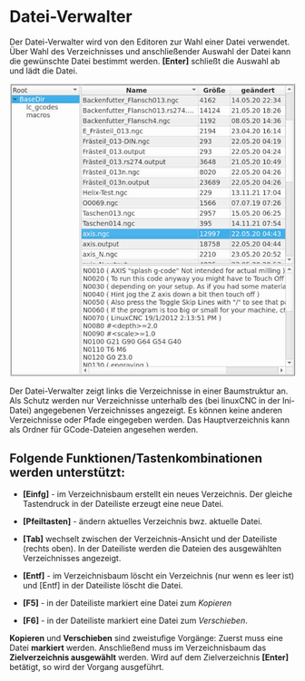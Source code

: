 # Datei-Verwalter

Der Datei-Verwalter wird von den Editoren zur Wahl einer Datei verwendet. Über Wahl des Verzeichnisses und anschließender Auswahl der Datei kann die gewünschte Datei bestimmt werden. **[Enter]** schließt die Auswahl ab und lädt die Datei.

![Datei-Verwalter](images/FileManager.jpg)

Der Datei-Verwalter zeigt links die Verzeichnisse in einer Baumstruktur an. Als Schutz werden nur Verzeichnisse unterhalb des (bei linuxCNC in der Ini-Datei) angegebenen Verzeichnisses angezeigt. Es können keine anderen Verzeichnisse oder Pfade eingegeben werden. Das Hauptverzeichnis kann als Ordner für GCode-Dateien angesehen werden.

## Folgende Funktionen/Tastenkombinationen werden unterstützt:

- **[Einfg]** - im Verzeichnisbaum erstellt ein neues Verzeichnis. Der gleiche Tastendruck in der Dateiliste erzeugt eine neue Datei.

- **[Pfeiltasten]** - ändern aktuelles Verzeichnis bwz. aktuelle Datei.

- **[Tab]** wechselt zwischen der Verzeichnis-Ansicht und der Dateiliste (rechts oben). In der Dateiliste werden die Dateien des ausgewählten Verzeichnisses angezeigt.

- **[Entf]** - im Verzeichnisbaum löscht ein Verzeichnis (nur wenn es leer ist) und [Entf] in der Dateiliste löscht die Datei.

- **[F5]** - in der Dateiliste markiert eine Datei zum *Kopieren*

- **[F6]** - in der Dateiliste markiert eine Datei zum *Verschieben*.

 **Kopieren** und **Verschieben** sind zweistufige Vorgänge: Zuerst muss eine Datei **markiert** werden. Anschließend muss im Verzeichnisbaum das **Zielverzeichnis ausgewählt** werden. Wird auf dem Zielverzeichnis **[Enter]** betätigt, so wird der Vorgang ausgeführt.
